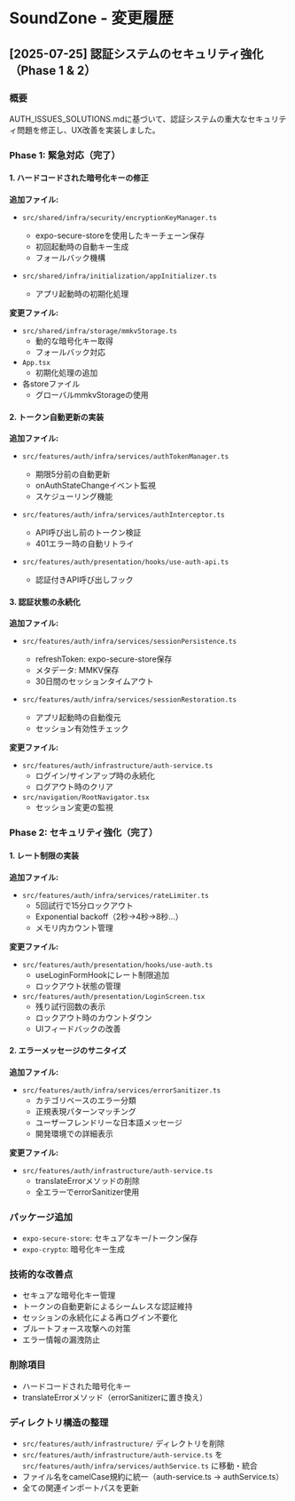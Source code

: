 # SoundZone - 変更履歴

## [2025-07-25] 認証システムのセキュリティ強化（Phase 1 & 2）

### 概要
AUTH_ISSUES_SOLUTIONS.mdに基づいて、認証システムの重大なセキュリティ問題を修正し、UX改善を実装しました。

### Phase 1: 緊急対応（完了）

#### 1. ハードコードされた暗号化キーの修正
**追加ファイル:**
- `src/shared/infra/security/encryptionKeyManager.ts`
  - expo-secure-storeを使用したキーチェーン保存
  - 初回起動時の自動キー生成
  - フォールバック機構

- `src/shared/infra/initialization/appInitializer.ts`
  - アプリ起動時の初期化処理

**変更ファイル:**
- `src/shared/infra/storage/mmkvStorage.ts`
  - 動的な暗号化キー取得
  - フォールバック対応
- `App.tsx`
  - 初期化処理の追加
- 各storeファイル
  - グローバルmmkvStorageの使用

#### 2. トークン自動更新の実装
**追加ファイル:**
- `src/features/auth/infra/services/authTokenManager.ts`
  - 期限5分前の自動更新
  - onAuthStateChangeイベント監視
  - スケジューリング機能

- `src/features/auth/infra/services/authInterceptor.ts`
  - API呼び出し前のトークン検証
  - 401エラー時の自動リトライ

- `src/features/auth/presentation/hooks/use-auth-api.ts`
  - 認証付きAPI呼び出しフック

#### 3. 認証状態の永続化
**追加ファイル:**
- `src/features/auth/infra/services/sessionPersistence.ts`
  - refreshToken: expo-secure-store保存
  - メタデータ: MMKV保存
  - 30日間のセッションタイムアウト

- `src/features/auth/infra/services/sessionRestoration.ts`
  - アプリ起動時の自動復元
  - セッション有効性チェック

**変更ファイル:**
- `src/features/auth/infrastructure/auth-service.ts`
  - ログイン/サインアップ時の永続化
  - ログアウト時のクリア
- `src/navigation/RootNavigator.tsx`
  - セッション変更の監視

### Phase 2: セキュリティ強化（完了）

#### 1. レート制限の実装
**追加ファイル:**
- `src/features/auth/infra/services/rateLimiter.ts`
  - 5回試行で15分ロックアウト
  - Exponential backoff（2秒→4秒→8秒...）
  - メモリ内カウント管理

**変更ファイル:**
- `src/features/auth/presentation/hooks/use-auth.ts`
  - useLoginFormHookにレート制限追加
  - ロックアウト状態の管理
- `src/features/auth/presentation/LoginScreen.tsx`
  - 残り試行回数の表示
  - ロックアウト時のカウントダウン
  - UIフィードバックの改善

#### 2. エラーメッセージのサニタイズ
**追加ファイル:**
- `src/features/auth/infra/services/errorSanitizer.ts`
  - カテゴリベースのエラー分類
  - 正規表現パターンマッチング
  - ユーザーフレンドリーな日本語メッセージ
  - 開発環境での詳細表示

**変更ファイル:**
- `src/features/auth/infrastructure/auth-service.ts`
  - translateErrorメソッドの削除
  - 全エラーでerrorSanitizer使用

### パッケージ追加
- `expo-secure-store`: セキュアなキー/トークン保存
- `expo-crypto`: 暗号化キー生成

### 技術的な改善点
- セキュアな暗号化キー管理
- トークンの自動更新によるシームレスな認証維持
- セッションの永続化による再ログイン不要化
- ブルートフォース攻撃への対策
- エラー情報の漏洩防止

### 削除項目
- ハードコードされた暗号化キー
- translateErrorメソッド（errorSanitizerに置き換え）

### ディレクトリ構造の整理
- `src/features/auth/infrastructure/` ディレクトリを削除
- `src/features/auth/infrastructure/auth-service.ts` を `src/features/auth/infra/services/authService.ts` に移動・統合
- ファイル名をcamelCase規約に統一（auth-service.ts → authService.ts）
- 全ての関連インポートパスを更新

